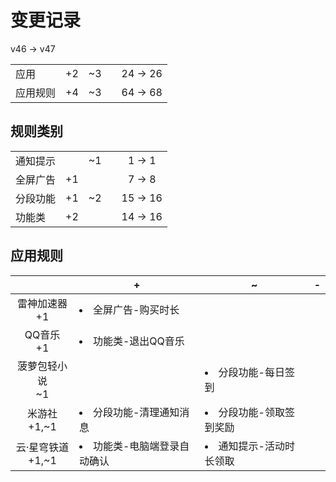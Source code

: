 # 变更记录

v46 -> v47

||||||
|-|:-:|:-:|:-:|:-:|
|应用|+2|~3||24 -> 26|
|应用规则|+4|~3||64 -> 68|

## 规则类别

||||||
|-|:-:|:-:|:-:|:-:|
|通知提示||~1||1 -> 1|
|全屏广告|+1|||7 -> 8|
|分段功能|+1|~2||15 -> 16|
|功能类|+2|||14 -> 16|

## 应用规则

||+|~|-|
|:-:|-|-|-|
|雷神加速器<br>+1|<li>全屏广告-购买时长|||
|QQ音乐<br>+1|<li>功能类-退出QQ音乐|||
|菠萝包轻小说<br>~1||<li>分段功能-每日签到||
|米游社<br>+1,~1|<li>分段功能-清理通知消息|<li>分段功能-领取签到奖励||
|云·星穹铁道<br>+1,~1|<li>功能类-电脑端登录自动确认|<li>通知提示-活动时长领取||
